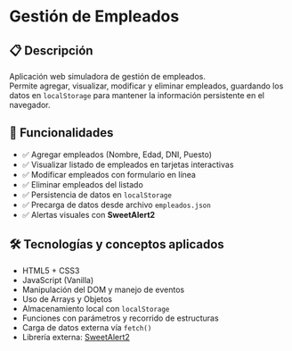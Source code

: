 # Gestión de Empleados

## 📋 Descripción
Aplicación web simuladora de gestión de empleados.  
Permite agregar, visualizar, modificar y eliminar empleados, guardando los datos en `localStorage` para mantener la información persistente en el navegador.

## 🚀 Funcionalidades
- ✅ Agregar empleados (Nombre, Edad, DNI, Puesto)
- ✅ Visualizar listado de empleados en tarjetas interactivas
- ✅ Modificar empleados con formulario en línea
- ✅ Eliminar empleados del listado
- ✅ Persistencia de datos en `localStorage`
- ✅ Precarga de datos desde archivo `empleados.json`
- ✅ Alertas visuales con **SweetAlert2**

## 🛠️ Tecnologías y conceptos aplicados
- HTML5 + CSS3
- JavaScript (Vanilla)
- Manipulación del DOM y manejo de eventos
- Uso de Arrays y Objetos
- Almacenamiento local con `localStorage`
- Funciones con parámetros y recorrido de estructuras
- Carga de datos externa vía `fetch()`
- Librería externa: [SweetAlert2](https://sweetalert2.github.io/)